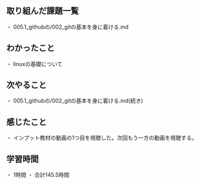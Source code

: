 ## 取り組んだ課題一覧
・ 005.1_githubの/002_gitの基本を身に着ける.md
## わかったこと
・ linuxの基礎について
## 次やること
・ 005.1_githubの/002_gitの基本を身に着ける.md(続き)
## 感じたこと
・ インプット教材の動画の1つ目を視聴した。次回もう一方の動画を視聴する。
## 学習時間
・ 1時間
・ 合計145.5時間
